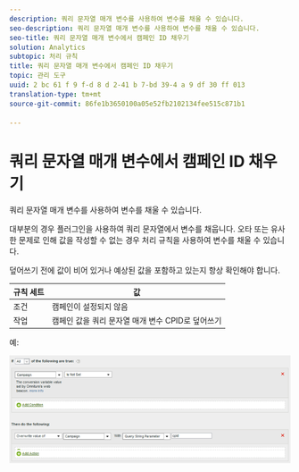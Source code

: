 ```yaml
---
description: 쿼리 문자열 매개 변수를 사용하여 변수를 채울 수 있습니다.
seo-description: 쿼리 문자열 매개 변수를 사용하여 변수를 채울 수 있습니다.
seo-title: 쿼리 문자열 매개 변수에서 캠페인 ID 채우기
solution: Analytics
subtopic: 처리 규칙
title: 쿼리 문자열 매개 변수에서 캠페인 ID 채우기
topic: 관리 도구
uuid: 2 bc 61 f 9 f-d 8 d 2-41 b 7-bd 39-4 a 9 df 30 ff 013
translation-type: tm+mt
source-git-commit: 86fe1b3650100a05e52fb2102134fee515c871b1

---
```



# 쿼리 문자열 매개 변수에서 캠페인 ID 채우기

쿼리 문자열 매개 변수를 사용하여 변수를 채울 수 있습니다.

대부분의 경우 플러그인을 사용하여 쿼리 문자열에서 변수를 채웁니다. 오타 또는 유사한 문제로 인해 값을 작성할 수 없는 경우 처리 규칙을 사용하여 변수를 채울 수 있습니다.

덮어쓰기 전에 값이 비어 있거나 예상된 값을 포함하고 있는지 항상 확인해야 합니다.

| 규칙 세트 | 값 |
|---|---|
| 조건 | 캠페인이 설정되지 않음 |
| 작업 | 캠페인 값을 쿼리 문자열 매개 변수 CPID로 덮어쓰기 |

예:

![](assets/set-campaign-conditionally.png)

